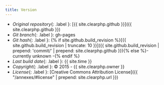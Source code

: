 ```yaml
---
title: Version
---
```


* _Original repository_{: .label }: [{{ site.clearphp.github }}]({{ site.clearphp.github }})
* _Git branch_{: .label }: gh-pages
* _Git hash_{: .label }: {% if site.github.build_revision %}[{{ site.github.build_revision | truncate: 10 }}]({{ site.github.build_revision | prepend: 'commit/' | prepend: site.clearphp.github }}){% else %}- currently unknown -{% endif %}
* _Last build date_{: .label }: {{ site.time }}
* _Copyright_{: .label }: &copy; 2015 - {{ site.clearphp.owner }}
* _License_{: .label }: [Creative Commons Attribution License]({{ "/annexes/#license" | prepend: site.clearphp.url }})
